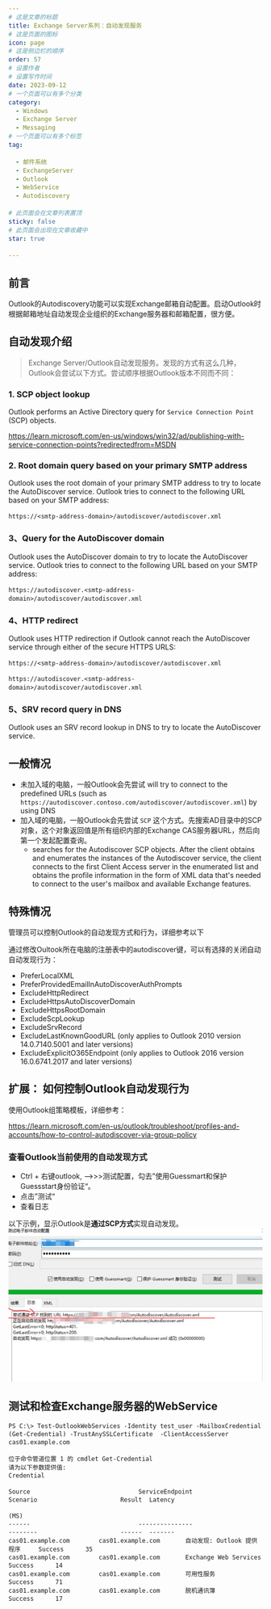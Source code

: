 ```yaml
---
# 这是文章的标题
title: Exchange Server系列：自动发现服务
# 这是页面的图标
icon: page
# 这是侧边栏的顺序
order: 57
# 设置作者
# 设置写作时间
date: 2023-09-12
# 一个页面可以有多个分类
category:
  - Windows
  - Exchange Server
  - Messaging
# 一个页面可以有多个标签
tag:

  - 邮件系统
  - ExchangeServer
  - Outlook
  - WebService
  - Autodiscovery

# 此页面会在文章列表置顶
sticky: false
# 此页面会出现在文章收藏中
star: true

---
```




## 前言

Outlook的Autodiscovery功能可以实现Exchange邮箱自动配置。启动Outlook时根据邮箱地址自动发现企业组织的Exchange服务器和邮箱配置，很方便。

## 自动发现介绍

> Exchange Server/Outlook自动发现服务。发现的方式有这么几种，Outlook会尝试以下方式。尝试顺序根据Outlook版本不同而不同：
> 

### 1. SCP object lookup

Outlook performs an Active Directory query for `Service Connection Point` (SCP) objects.

https://learn.microsoft.com/en-us/windows/win32/ad/publishing-with-service-connection-points?redirectedfrom=MSDN

### 2. Root domain query based on your primary SMTP address

Outlook uses the root domain of your primary SMTP address to try to 
locate the AutoDiscover service. Outlook tries to connect to the 
following URL based on your SMTP address:

`https://<smtp-address-domain>/autodiscover/autodiscover.xml`

### 3、Query for the AutoDiscover domain

Outlook uses the AutoDiscover domain to try to locate the 
AutoDiscover service. Outlook tries to connect to the following URL 
based on your SMTP address:

`https://autodiscover.<smtp-address-domain>/autodiscover/autodiscover.xml`

### 4、HTTP redirect

Outlook uses HTTP redirection if Outlook cannot reach the AutoDiscover service through either of the secure HTTPS URLS:

`https://<smtp-address-domain>/autodiscover/autodiscover.xml`

`https://autodiscover.<smtp-address-domain>/autodiscover/autodiscover.xml`

### 5、SRV record query in DNS

Outlook uses an SRV record lookup in DNS to try to locate the AutoDiscover service.

## 一般情况

- 未加入域的电脑，一般Outlook会先尝试 will try to connect to the predefined URLs (such as `https://autodiscover.contoso.com/autodiscover/autodiscover.xml`) by using DNS
- 加入域的电脑，一般Outlook会先尝试 `SCP` 这个方式。先搜索AD目录中的SCP对象，这个对象返回值是所有组织内部的Exchange CAS服务器URL，然后向第一个发起配置查询。
    - searches for the Autodiscover SCP objects. After the client obtains and enumerates the instances of the Autodiscover service, the client connects to the first Client Access server in the enumerated list and obtains the profile information in the form of XML data that's needed to connect to the user's mailbox and available Exchange features.

## 特殊情况

管理员可以控制Outlook的自动发现方式和行为，详细参考以下

通过修改Oultook所在电脑的注册表中的autodiscover键，可以有选择的关闭自动自动发现行为：

- PreferLocalXML
- PreferProvidedEmailInAutoDiscoverAuthPrompts
- ExcludeHttpRedirect
- ExcludeHttpsAutoDiscoverDomain
- ExcludeHttpsRootDomain
- ExcludeScpLookup
- ExcludeSrvRecord
- ExcludeLastKnownGoodURL (only applies to Outlook 2010 version 14.0.7140.5001 and later versions)
- ExcludeExplicitO365Endpoint (only applies to Outlook 2016 version 16.0.6741.2017 and later versions)


## 扩展： 如何控制Outlook自动发现行为


使用Outlook组策略模板，详细参考：

https://learn.microsoft.com/en-us/outlook/troubleshoot/profiles-and-accounts/how-to-control-autodiscover-via-group-policy

### 查看Outlook当前使用的自动发现方式

- Ctrl + 右键outlook, —>>>测试配置，勾去”使用Guessmart和保护Guessstart身份验证“。
- 点击”测试“
- 查看日志

以下示例，显示Outlook是**通过SCP方式**实现自动发现。
![Outlook Autodiscovery](../../PostImages/post57_ex_autodiscovery.jpg)


## 测试和检查Exchange服务器的WebService


```shell
PS C:\> Test-OutlookWebServices -Identity test_user -MailboxCredential (Get-Credential) -TrustAnySSLCertificate  -ClientAccessServer cas01.example.com

位于命令管道位置 1 的 cmdlet Get-Credential
请为以下参数提供值:
Credential

Source                              ServiceEndpoint                     Scenario                       Result  Latency
                                                                                                                  (MS)
------                              ---------------                     --------                       ------  -------
cas01.example.com        cas01.example.com       自动发现: Outlook 提供程序     Success      35
cas01.example.com        cas01.example.com       Exchange Web Services          Success      14
cas01.example.com        cas01.example.com       可用性服务                     Success      71
cas01.example.com        cas01.example.com       脱机通讯簿                     Success      17



```